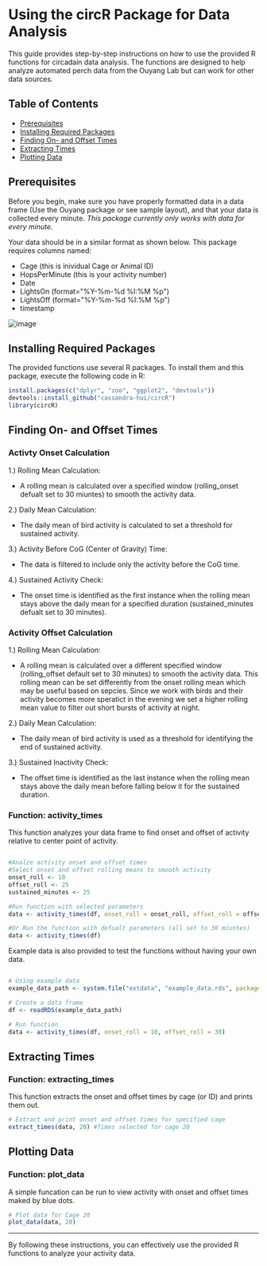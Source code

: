 # Using the circR Package for Data Analysis
This guide provides step-by-step instructions on how to use the provided R functions for circadain data analysis. The functions are designed to help analyze automated perch data from the Ouyang Lab but can work for other data sources.

## Table of Contents
- [Prerequisites](#prerequisites)
- [Installing Required Packages](#installing-required-packages)
- [Finding On- and Offset Times](#finding-on--and-offset-times)
- [Extracting Times](#extracting-times)
- [Plotting Data](#plotting-data)

## Prerequisites

Before you begin, make sure you have properly formatted data in a data frame (Use the Ouyang package or see sample layout), and that your data is collected every minute. *This package currently only works with data for every minute.*

Your data should be in a similar format as shown below. This package requires columns named:
  - Cage (this is inividual Cage or Animal ID)
  - HopsPerMinute (this is your activity number)
  - Date
  - LightsOn (format="%Y-%m-%d %I:%M %p")
  - LightsOff (format="%Y-%m-%d %I:%M %p")
  - timestamp 

  ![image](https://github.com/cassandra-hui/circR/assets/116195249/e67a5bdb-198c-484c-a6dc-ed0ff8bfe8ed)


## Installing Required Packages

The provided functions use several R packages. To install them and this package, execute the following code in R:

```r
install.packages(c("dplyr", "zoo", "ggplot2", "devtools"))
devtools::install_github("cassandra-hui/circR")
library(circR)
```

## Finding On- and Offset Times

### Activty Onset Calculation
1.) Rolling Mean Calculation:
  - A rolling mean is calculated over a specified window (rolling_onset defualt set to 30 miuntes) to smooth the activity data.

2.) Daily Mean Calculation:
  - The daily mean of bird activity is calculated to set a threshold for sustained activity.

3.) Activity Before CoG (Center of Gravity) Time:
  - The data is filtered to include only the activity before the CoG time.

4.) Sustained Activity Check:
  - The onset time is identified as the first instance when the rolling mean stays above the daily mean for a specified duration (sustained_minutes defualt set to 30 minutes).

### Activity Offset Calculation
1.) Rolling Mean Calculation:
- A rolling mean is calculated over a different specified window (rolling_offset default set to 30 minutes) to smooth the activity data. This rolling mean can be set differently from the onset rolling mean which may be useful based on sepcies. Since we work with birds and their activity becomes more speratict in the evening we set a higher rolling mean value to filter out short bursts of activity at night.

2.) Daily Mean Calculation:
- The daily mean of bird activity is used as a threshold for identifying the end of sustained activity.

3.) Sustained Inactivity Check:
- The offset time is identified as the last instance when the rolling mean stays above the daily mean before falling below it for the sustained duration.

### Function: activity_times

This function analyzes your data frame to find onset and offset of activity relative to center point of activity. 

```r

#Analze activity onset and offset times
#Select onset and offset rolling means to smooth activity
onset_roll <- 10
offset_roll <- 25
sustained_minutes <- 25

#Run function with selected parameters
data <- activity_times(df, onset_roll = onset_roll, offset_roll = offset_roll, sustained_minutes = sustained_minutes)

#Or Run the function with defualt parameters (all set to 30 miuntes)
data <- activity_times(df)


```

Example data is also provided to test the functions without having your own data. 

```r

# Using example data 
example_data_path <- system.file("extdata", "example_data.rds", package = "circR")

# Create a data frame
df <- readRDS(example_data_path)

# Run function
data <- activity_times(df, onset_roll = 10, offset_roll = 30)


```


## Extracting Times

### Function: extracting_times

This function extracts the onset and offset times by cage (or ID) and prints them out.

```r
# Extract and print onset and offset times for specified cage 
extract_times(data, 20) #Times selected for cage 20

```

## Plotting Data

### Function: plot_data

A simple funcation can be run to view activity with onset and offset times maked by blue dots. 

```r
# Plot data for Cage 20
plot_data(data, 20)
```

---

By following these instructions, you can effectively use the provided R functions to analyze your activity data.
